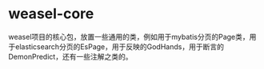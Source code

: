 weasel-core
===========
weasel项目的核心包，放置一些通用的类，例如用于mybatis分页的Page类，用于elasticsearch分页的EsPage，用于反映的GodHands，用于断言的DemonPredict，还有一些注解之类的。
